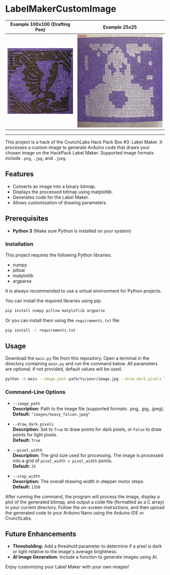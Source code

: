 # LabelMakerCustomImage

<!--
<p align="center">
  <img src="images/HeavyFalcon.webp" height="200px" />
  <img src="images/WKoA.webp" height="200px" style="margin-left: 40px;" />
</p>
-->

Example 100x100 (Drafting Pen)                  |  Example 25x25
:-------------------------:|:-------------------------:
<img src="images/heavy_falcon_label.jpg" height="50%"/>  |  <img src="images/WKoA.webp" height="50%"/>

---

This project is a hack of the CrunchLabs Hack Pack Box #3: Label Maker. It processes a custom image to generate Arduino code that draws your chosen image on the HackPack Label Maker. Supported image formats include `.png`, `.jpg`, and `.jpeg`.

## Features

- Converts an image into a binary bitmap.
- Displays the processed bitmap using matplotlib.
- Generates code for the Label Maker.
- Allows customization of drawing parameters.

## Prerequisites

- **Python 3** (Make sure Python is installed on your system)

### Installation 

This project requires the following Python libraries:
- numpy
- pillow
- matplotlib
- argparse

It is always recommended to use a virtual environment for Python projects.

You can install the required libraries using pip:

```bash
pip install numpy pillow matplotlib argparse
```

Or you can install them using the `requirements.txt` file:

```bash
pip install -r requirements.txt
```

## Usage

Download the `main.py` file from this repository. Open a terminal in the directory containing `main.py` and run the command below. All parameters are optional; if not provided, default values will be used.

```bash
python -m main --image_path path/to/your/image.jpg --draw_dark_pixels True --pixel_width 25 --step_width 1350
```

### Command-Line Options

- `--image_path`  
  **Description:** Path to the image file (supported formats: .png, .jpg, .jpeg).  
  **Default:** `"images/heavy_falcon.jpeg"`

- `--draw_dark_pixels`  
  **Description:** Set to `True` to draw points for dark pixels, or `False` to draw points for light pixels.  
  **Default:** `True`

- `--pixel_width`  
  **Description:** The grid size used for processing. The image is processed into a grid of `pixel_width x pixel_width` points.  
  **Default:** `25`

- `--step_width`  
  **Description:** The overall drawing width in stepper motor steps.  
  **Default:** `1350`

After running the command, the program will process the image, display a plot of the generated bitmap, and output a code file (formatted as a C array) in your current directory. Follow the on-screen instructions, and then upload the generated code to your Arduino Nano using the Arduino IDE or CrunchLabs.

## Future Enhancements

- **Thresholding:** Add a threshold parameter to determine if a pixel is dark or light relative to the image's average brightness.
- **AI Image Generation:** Include a function to generate images using AI.

Enjoy customizing your Label Maker with your own images!